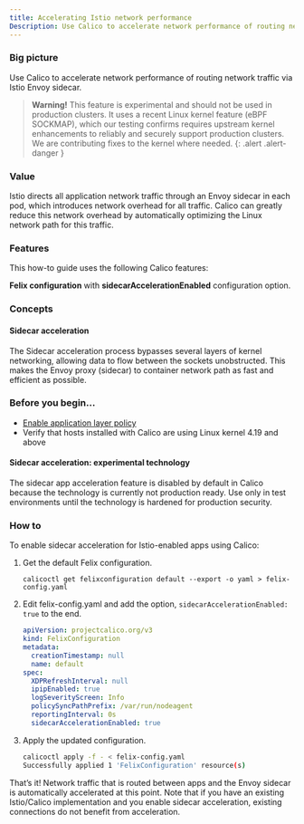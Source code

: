 ```yaml
---
title: Accelerating Istio network performance
Description: Use Calico to accelerate network performance of routing network traffic using Istio Envoy sidecar using eBPF.
---
```


### Big picture

Use Calico to accelerate network performance of routing network traffic via Istio Envoy sidecar.

> **Warning!** This feature is experimental and should not be used in production clusters. It uses a recent Linux kernel feature (eBPF SOCKMAP), which our testing confirms requires upstream kernel enhancements to reliably and securely support production clusters. We are contributing fixes to the kernel where needed.
{: .alert .alert-danger }

### Value

Istio directs all application network traffic through an Envoy sidecar in each pod, which introduces network overhead for all traffic. Calico can greatly reduce this network overhead by automatically optimizing the Linux network path for this traffic.

### Features

This how-to guide uses the following Calico features:

**Felix configuration** with **sidecarAccelerationEnabled** configuration option. 


### Concepts

#### Sidecar acceleration

The Sidecar acceleration process bypasses several layers of kernel networking, allowing data to flow between the sockets unobstructed. This makes the Envoy proxy (sidecar) to container network path as fast and efficient as possible. 


### Before you begin...

- [Enable application layer policy]({{site.baseurl}}/{{page.version}}/getting-started/kubernetes/installation/app-layer-policy)
- Verify that hosts installed with Calico are using Linux kernel 4.19 and above

#### Sidecar acceleration: experimental technology

The sidecar app acceleration feature is disabled by default in Calico because the technology is currently not production ready. Use only in test environments until the technology is hardened for production security.

### How to

To enable sidecar acceleration for Istio-enabled apps using Calico:

1. Get the default Felix configuration. 

    `calicoctl get felixconfiguration default --export -o yaml > felix-config.yaml`

2. Edit felix-config.yaml and add the option, `sidecarAccelerationEnabled: true` to the end.  

   ```yaml
   apiVersion: projectcalico.org/v3
   kind: FelixConfiguration
   metadata:
     creationTimestamp: null
     name: default
   spec:
     XDPRefreshInterval: null
     ipipEnabled: true
     logSeverityScreen: Info
     policySyncPathPrefix: /var/run/nodeagent
     reportingInterval: 0s
     sidecarAccelerationEnabled: true
   ``` 

3. Apply the updated configuration.  

   ```bash
   calicoctl apply -f - < felix-config.yaml 
   Successfully applied 1 'FelixConfiguration' resource(s)
   ```

That’s it!  Network traffic that is routed between apps and the Envoy sidecar is automatically accelerated at this point. Note that if you have an existing Istio/Calico implementation and you enable sidecar acceleration, existing connections do not benefit from acceleration.
